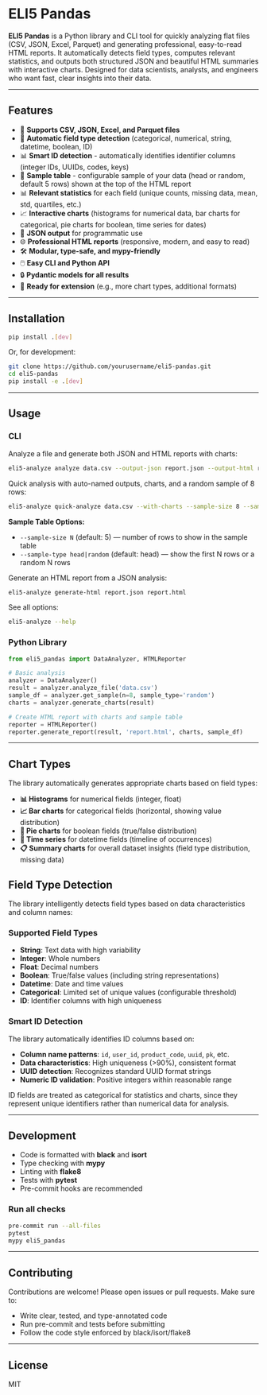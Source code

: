 # ELI5 Pandas

**ELI5 Pandas** is a Python library and CLI tool for quickly analyzing flat files (CSV, JSON, Excel, Parquet) and generating professional, easy-to-read HTML reports. It automatically detects field types, computes relevant statistics, and outputs both structured JSON and beautiful HTML summaries with interactive charts. Designed for data scientists, analysts, and engineers who want fast, clear insights into their data.

---

## Features

- 📂 **Supports CSV, JSON, Excel, and Parquet files**
- 🧠 **Automatic field type detection** (categorical, numerical, string, datetime, boolean, ID)
- 📊 **Smart ID detection** - automatically identifies identifier columns (integer IDs, UUIDs, codes, keys)
- 📝 **Sample table** - configurable sample of your data (head or random, default 5 rows) shown at the top of the HTML report
- 📊 **Relevant statistics** for each field (unique counts, missing data, mean, std, quartiles, etc.)
- 📈 **Interactive charts** (histograms for numerical data, bar charts for categorical, pie charts for boolean, time series for dates)
- 📝 **JSON output** for programmatic use
- 🌐 **Professional HTML reports** (responsive, modern, and easy to read)
- 🛠️ **Modular, type-safe, and mypy-friendly**
- 🖱️ **Easy CLI and Python API**
- 🔒 **Pydantic models for all results**
- 🚀 **Ready for extension** (e.g., more chart types, additional formats)

---

## Installation

```bash
pip install .[dev]
```

Or, for development:

```bash
git clone https://github.com/yourusername/eli5-pandas.git
cd eli5-pandas
pip install -e .[dev]
```

---

## Usage

### CLI

Analyze a file and generate both JSON and HTML reports with charts:

```bash
eli5-analyze analyze data.csv --output-json report.json --output-html report.html --with-charts
```

Quick analysis with auto-named outputs, charts, and a random sample of 8 rows:

```bash
eli5-analyze quick-analyze data.csv --with-charts --sample-size 8 --sample-type random
```

**Sample Table Options:**
- `--sample-size N` (default: 5) — number of rows to show in the sample table
- `--sample-type head|random` (default: head) — show the first N rows or a random N rows

Generate an HTML report from a JSON analysis:

```bash
eli5-analyze generate-html report.json report.html
```

See all options:

```bash
eli5-analyze --help
```

### Python Library

```python
from eli5_pandas import DataAnalyzer, HTMLReporter

# Basic analysis
analyzer = DataAnalyzer()
result = analyzer.analyze_file('data.csv')
sample_df = analyzer.get_sample(n=8, sample_type='random')
charts = analyzer.generate_charts(result)

# Create HTML report with charts and sample table
reporter = HTMLReporter()
reporter.generate_report(result, 'report.html', charts, sample_df)
```

---

## Chart Types

The library automatically generates appropriate charts based on field types:

- **📊 Histograms** for numerical fields (integer, float)
- **📈 Bar charts** for categorical fields (horizontal, showing value distribution)
- **🥧 Pie charts** for boolean fields (true/false distribution)
- **📅 Time series** for datetime fields (timeline of occurrences)
- **📋 Summary charts** for overall dataset insights (field type distribution, missing data)

## Field Type Detection

The library intelligently detects field types based on data characteristics and column names:

### Supported Field Types
- **String**: Text data with high variability
- **Integer**: Whole numbers
- **Float**: Decimal numbers
- **Boolean**: True/false values (including string representations)
- **Datetime**: Date and time values
- **Categorical**: Limited set of unique values (configurable threshold)
- **ID**: Identifier columns with high uniqueness

### Smart ID Detection
The library automatically identifies ID columns based on:
- **Column name patterns**: `id`, `user_id`, `product_code`, `uuid`, `pk`, etc.
- **Data characteristics**: High uniqueness (>90%), consistent format
- **UUID detection**: Recognizes standard UUID format strings
- **Numeric ID validation**: Positive integers within reasonable range

ID fields are treated as categorical for statistics and charts, since they represent unique identifiers rather than numerical data for analysis.

---

## Development

- Code is formatted with **black** and **isort**
- Type checking with **mypy**
- Linting with **flake8**
- Tests with **pytest**
- Pre-commit hooks are recommended

### Run all checks

```bash
pre-commit run --all-files
pytest
mypy eli5_pandas
```

---

## Contributing

Contributions are welcome! Please open issues or pull requests. Make sure to:

- Write clear, tested, and type-annotated code
- Run pre-commit and tests before submitting
- Follow the code style enforced by black/isort/flake8

---

## License

MIT 